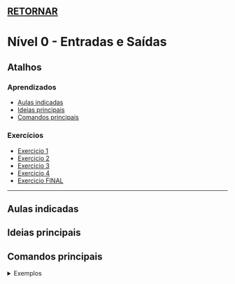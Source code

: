 ## [RETORNAR](https://github.com/stallone-dev/exercicios_portugol_2022)

# Nível 0 - Entradas e Saídas

## Atalhos

### Aprendizados
* [Aulas indicadas](#aulas-indicadas)
* [Ideias principais](#ideias-principais)
* [Comandos principais](#comandos-principais)

### Exercícios
* [Exercicio 1](./Exercicio_01.por)
* [Exercicio 2](./Exercicio_02.por)
* [Exercicio 3](./Exercicio_03.por)
* [Exercicio 4](./Exercicio_04.por)
* [Exercicio FINAL](./Exercicio_FINAL.por)

***

## Aulas indicadas

## Ideias principais

## Comandos principais

<details>
<summary>Exemplos</summary>
</details>
